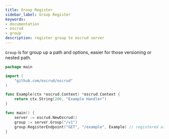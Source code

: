 ```yaml
---
title: Group Register
sidebar_label: Group Register
keywords:
- documentation
- oscrud
- group
description: register group to oscrud server
---
```


`Group` is for group up a path and options, easier for those versioning or nested path.

```go
package main

import (
    "github.com/oscrud/oscrud"
)

func Example(ctx *oscrud.Context) *oscrud.Context {
    return ctx.String(200, "Example Handler")
}

func main() {
    server := oscrud.NewOscrud()
    group := server.Group("/v1")
    group.RegisterEndpoint("GET", "/example", Example) // registered at /v1/example
}
```